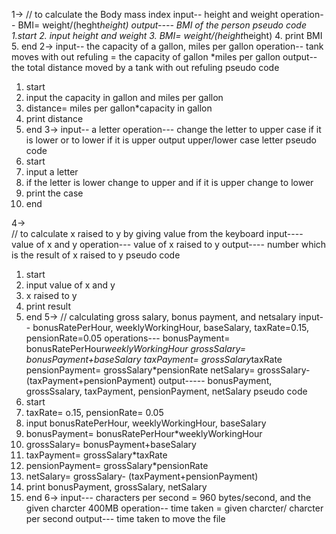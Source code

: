 1->
// to calculate the Body mass index
input-- height and weight
operation-- BMI= weight/(heght*height)
output---- BMI of the person
pseudo code
1.start
2. input height and weight
3. BMI= weight/(height*height)
4. print BMI
5. end
2-> 
input-- the capacity of a gallon, miles per gallon
operation-- tank moves with out refuling = the capacity of gallon *miles per gallon
output-- the total distance moved by a tank with out refuling
pseudo code
1. start
2. input the capacity in gallon and miles per gallon
3. distance= miles per gallon*capacity in gallon
4. print distance
5. end
3->
input-- a letter
operation--- change the letter to upper case if it is lower or to lower if it is upper
output upper/lower case letter
pseudo code
1. start
2. input a letter
3. if the letter is lower change to upper and if it is upper change to lower
4. print the case
5. end

4->  
// to calculate x raised to y by giving value from the keyboard
input---- value of x and y
operation--- value of x raised to y
output---- number which is the result of x raised to y
pseudo code
1. start
2. input value of x and y
3. x raised to y
4. print result
5. end
5->
// calculating gross salary, bonus payment, and netsalary
input-- bonusRatePerHour, weeklyWorkingHour, baseSalary, taxRate=0.15, pensionRate=0.05
operations--- bonusPayment= bonusRatePerHour*weeklyWorkingHour
              grossSalary= bonusPayment+baseSalary
              taxPayment= grossSalary*taxRate
              pensionPayment= grossSalary*pensionRate
              netSalary= grossSalary-(taxPayment+pensionPayment)
output----- bonusPayment, grossSsalary, taxPayment, pensionPayment, netSalary
pseudo code
1. start
2. taxRate= o.15, pensionRate= 0.05
3. input bonusRatePerHour, weeklyWorkingHour, baseSalary
4. bonusPayment= bonusRatePerHour*weeklyWorkingHour
5. grossSalary= bonusPayment+baseSalary
6. taxPayment= grossSalary*taxRate
7. pensionPayment= grossSalary*pensionRate
8. netSalary= grossSalary- (taxPayment+pensionPayment)
9. print bonusPayment, grossSalary, netSalary
10. end
6->
input--- characters per second = 960 bytes/second, and  the given charcter 400MB
operation-- time taken = given charcter/ charcter per second
output--- time taken to move the file 
          

